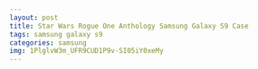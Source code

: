```yaml
---
layout: post
title: Star Wars Rogue One Anthology Samsung Galaxy S9 Case
tags: samsung galaxy s9
categories: samsung
img: 1PlglvW3m_UFR9CUD1P9v-SI05iY0xeMy
---
```

